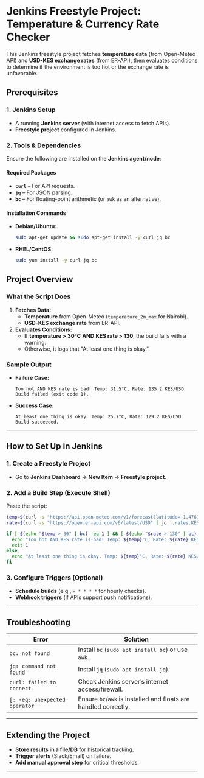# Jenkins Freestyle Project: Temperature & Currency Rate Checker  

This Jenkins freestyle project fetches **temperature data** (from Open-Meteo API) and **USD-KES exchange rates** (from ER-API), then evaluates conditions to determine if the environment is too hot or the exchange rate is unfavorable.  

## **Prerequisites**  

### **1. Jenkins Setup**  
- A running **Jenkins server** (with internet access to fetch APIs).  
- **Freestyle project** configured in Jenkins.  

### **2. Tools & Dependencies**  
Ensure the following are installed on the **Jenkins agent/node**:  

#### **Required Packages**  
- **`curl`** – For API requests.  
- **`jq`** – For JSON parsing.  
- **`bc`** – For floating-point arithmetic (or `awk` as an alternative).  

#### **Installation Commands**  
- **Debian/Ubuntu:**  
  ```bash
  sudo apt-get update && sudo apt-get install -y curl jq bc
  ```  
- **RHEL/CentOS:**  
  ```bash
  sudo yum install -y curl jq bc
  ```  

## **Project Overview**  

### **What the Script Does**  
1. **Fetches Data:**  
   - **Temperature** from Open-Meteo (`temperature_2m_max` for Nairobi).  
   - **USD-KES exchange rate** from ER-API.  
2. **Evaluates Conditions:**  
   - If **temperature > 30°C** **AND** **KES rate > 130**, the build fails with a warning.  
   - Otherwise, it logs that "At least one thing is okay."  

### **Sample Output**  
- **Failure Case:**  
  ```plaintext
  Too hot AND KES rate is bad! Temp: 31.5°C, Rate: 135.2 KES/USD
  Build failed (exit code 1).
  ```  
- **Success Case:**  
  ```plaintext
  At least one thing is okay. Temp: 25.7°C, Rate: 129.2 KES/USD
  Build succeeded.
  ```  

---

## **How to Set Up in Jenkins**  

### **1. Create a Freestyle Project**  
- Go to **Jenkins Dashboard** → **New Item** → **Freestyle project**.  

### **2. Add a Build Step (Execute Shell)**  
Paste the script:  
```bash
temp=$(curl -s "https://api.open-meteo.com/v1/forecast?latitude=-1.4761&longitude=36.9614&daily=temperature_2m_max&timezone=Africa%2FCairo&start_date=2025-05-26&end_date=2025-05-26" | jq '.daily.temperature_2m_max[0]')
rate=$(curl -s "https://open.er-api.com/v6/latest/USD" | jq '.rates.KES')

if [ $(echo "$temp > 30" | bc) -eq 1 ] && [ $(echo "$rate > 130" | bc) -eq 1 ]; then
  echo "Too hot AND KES rate is bad! Temp: ${temp}°C, Rate: ${rate} KES/USD"
  exit 1
else
  echo "At least one thing is okay. Temp: ${temp}°C, Rate: ${rate} KES/USD"
fi
```  

### **3. Configure Triggers (Optional)**  
- **Schedule builds** (e.g., `H * * * *` for hourly checks).  
- **Webhook triggers** (if APIs support push notifications).  

---

## **Troubleshooting**  

| Error | Solution |  
|-------|----------|  
| `bc: not found` | Install `bc` (`sudo apt install bc`) or use `awk`. |  
| `jq: command not found` | Install `jq` (`sudo apt install jq`). |  
| `curl: failed to connect` | Check Jenkins server’s internet access/firewall. |  
| `[: -eq: unexpected operator` | Ensure `bc`/`awk` is installed and floats are handled correctly. |  

---

## **Extending the Project**  
- **Store results in a file/DB** for historical tracking.  
- **Trigger alerts** (Slack/Email) on failure.  
- **Add manual approval step** for critical thresholds.  

---
